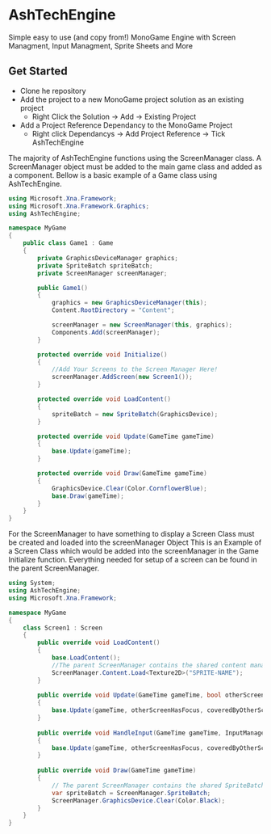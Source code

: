 # AshTechEngine
Simple easy to use (and copy from!) MonoGame Engine with Screen Managment, Input Managment, Sprite Sheets and More

## Get Started
* Clone he repository
* Add the project to a new MonoGame project solution as an existing project 
  * Right Click the Solution -> Add -> Existing Project   
* Add a Project Reference Dependancy to the MonoGame Project
  * Right click Dependancys -> Add Project Reference -> Tick AshTechEngine

The majority of AshTechEngine functions using the ScreenManager class. A ScreenManager object must be added to the main game class and added as a component.
Bellow is a basic example of a Game class using AshTechEngine.
```C# 
using Microsoft.Xna.Framework;
using Microsoft.Xna.Framework.Graphics;
using AshTechEngine;

namespace MyGame
{
    public class Game1 : Game
    {
        private GraphicsDeviceManager graphics;
        private SpriteBatch spriteBatch;
        private ScreenManager screenManager;

        public Game1()
        {
            graphics = new GraphicsDeviceManager(this);
            Content.RootDirectory = "Content";

            screenManager = new ScreenManager(this, graphics);
            Components.Add(screenManager);
        }

        protected override void Initialize()
        {
            //Add Your Screens to the Screen Manager Here!
            screenManager.AddScreen(new Screen1());
        }

        protected override void LoadContent()
        {
            spriteBatch = new SpriteBatch(GraphicsDevice);            
        }

        protected override void Update(GameTime gameTime)
        {
            base.Update(gameTime);
        }

        protected override void Draw(GameTime gameTime)
        {
            GraphicsDevice.Clear(Color.CornflowerBlue);
            base.Draw(gameTime);
        }
    }
}
``` 

For the ScreenManager to have something to display a Screen Class must be created and loaded into the screenManager Object
This is an Example of a Screen Class which would be added into the screenManager in the Game Initialize function.
Everything needed for setup of a screen can be found in the parent ScreenManager.
```C# 
using System;
using AshTechEngine;
using Microsoft.Xna.Framework;

namespace MyGame
{
    class Screen1 : Screen
    {
        public override void LoadContent()
        {
            base.LoadContent();
            //The parent ScreenManager contains the shared content manager
            ScreenManager.Content.Load<Texture2D>("SPRITE-NAME");
        }
        
        public override void Update(GameTime gameTime, bool otherScreenHasFocus, bool coveredByOtherScreen)
        {
            base.Update(gameTime, otherScreenHasFocus, coveredByOtherScreen);
        }
        
        public override void HandleInput(GameTime gameTime, InputManager input)
        {
            base.Update(gameTime, otherScreenHasFocus, coveredByOtherScreen);
        }
        
        public override void Draw(GameTime gameTime)
        {
            // The parent ScreenManager contains the shared SpriteBatch
            var spriteBatch = ScreenManager.SpriteBatch;
            ScreenManager.GraphicsDevice.Clear(Color.Black);            
        }
    }
}

```
